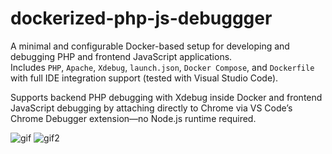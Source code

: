# dockerized-php-js-debuggger

A minimal and configurable Docker-based setup for developing and debugging PHP and frontend JavaScript applications.  
Includes `PHP`, `Apache`, `Xdebug`, `launch.json`, `Docker Compose`, and `Dockerfile` with full IDE integration support (tested with Visual Studio Code).

Supports backend PHP debugging with Xdebug inside Docker and frontend JavaScript debugging by attaching directly to Chrome via VS Code’s Chrome Debugger extension—no Node.js runtime required.

![gif](https://github.com/user-attachments/assets/5ccc7536-24d2-41dc-bd87-5da6c2bf309d)
![gif2](https://github.com/user-attachments/assets/5080f761-2b4d-4fa0-9160-a8fe5a95d0b4)

